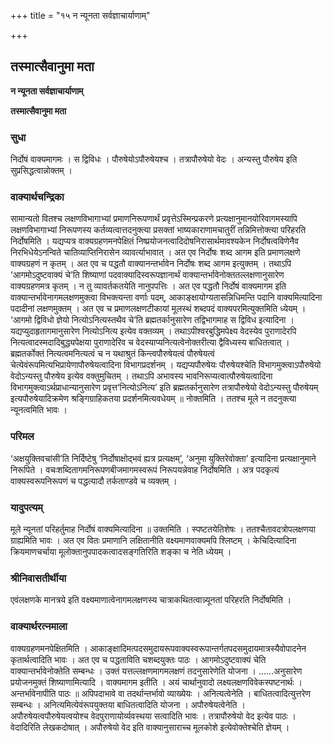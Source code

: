 +++
title = "१५ न न्यूनता सर्वज्ञाचार्याणाम्"

+++


## तस्मात्सैवानुमा मता

**न न्यूनता सर्वज्ञाचार्याणाम्**

**तस्मात्सैवानुमा मता**

### **सुधा**

निर्दोषं वाक्यमागमः । स द्विविधः । पौरुषेयोऽपौरुषेयश्च । तत्रापौरुषेयो वेदः । अन्यस्तु पौरुषेय इति सुप्रसिद्धत्वान्नोक्तम् ।

### **वाक्यार्थचन्द्रिका**

सामान्यतो वितश्च लक्षणविभागाभ्यां प्रमाणनिरूपणार्थं प्रवृत्तेऽस्मिन्प्रकरणे प्रत्यक्षानुमानयोरिवागमस्यापि लक्षणविभागाभ्यां निरूपणस्य कर्तव्यत्वात्तदनुक्त्या प्रसक्तां भाष्यकाराणामचातुरीं तन्निमित्तोक्त्या परिहरति निर्दोषमिति । यद्यप्यत्र वाक्यग्रहणमनपेक्षितं निष्प्रयोजनत्वादिदोषनिरासार्थमावश्यकेन निर्दोषत्वविणेनैव निरभिधेयेऽनन्विते चातिव्याप्तिनिरासेन व्यावर्त्याभावात् । अत एव निर्दोषः शब्द आगम इति प्रमाणलक्षणे वाक्यग्रहणं न कृतम् । अत एव च पद्धतौ वाक्यानन्तर्भावेन निर्दोषः शब्द आगम इत्युक्तम् । तथाऽपि ‘आगमोऽदुष्टवाक्यं चे’ति शिष्याणां पदवाक्यादिस्वरूपज्ञानार्थं वाक्यान्तर्भावेनोक्ततल्लक्षणानुसारेण वाक्यग्रहणमत्र कृतम् । न तु व्यावर्तकतयेति नानुपपत्तिः । अत एव पद्धतौ निर्दोषं वाक्यमागम इति वाक्यान्तर्भावेनागमलक्षणमुक्त्वा विभक्त्यन्ता वर्णाः पदम्, आकाङ्क्षायोग्यतासन्निधिमन्ति पदानि वाक्यमित्यादिना पदादीनां लक्षणमुक्तम् । अत एव च प्रमाणलक्षणटीकायां मूलस्थं शब्दपदं वाक्यपरमित्युक्तमिति ध्येयम् । ‘आगमो द्विविधो ज्ञेयो नित्योऽनित्यस्तथैव चे’ति ब्रह्मतर्कानुसारेण तद्विभागमाह स द्विविध इत्यादिना । यद्यप्युदाहृतागमानुसारेण नित्योऽनित्य इत्येव वक्तव्यम् । तथाऽपीश्वरबुद्धिमपेक्ष्य वेदस्येव पुराणादेरपि नित्यत्वादस्मदादिबुद्ध्यपेक्षया पुराणादेरिव च वेदस्याप्यनित्यत्वेनोक्तरीत्या द्वैविध्यस्य बाधितत्वात् । ब्रह्मतर्कोक्तं नित्यत्वमनित्यत्वं च न यथाश्रुतं किन्त्वपौरुषेयत्वं पौरुषेयत्वं चेत्येवंरूपमित्यभिप्रायेणापौरुषेयत्वादिना विभागप्रदर्शनम् । यद्यप्यपौरुषेयः पौरुषेयश्चेति विभागमुक्त्वाऽपौरुषेयो वेदोऽन्यस्तु पौरुषेय इत्येव वक्तुमुचितम् । तथाऽपि अभावस्य भावनिरूप्यत्वात्पौरुषेयत्वादिना विभागमुक्त्वाऽर्थप्राधान्यानुसारेण प्रवृत्त‘नित्योऽनित्य’ इति ब्रह्मतर्कानुसारेण तत्रापौरुषेयो वेदोऽन्यस्तु पौरुषेयम् इत्यपौरुषेयादिक्रमेण श्रङ्गिग्राहिकतया प्रदर्शनमित्यवधेयम् ॥ नोक्तमिति । ततश्च मूले न तदनुक्त्या न्यूनत्वमिति भावः ।

### **परिमल**

‘अक्षयुक्तिवचांसी’ति निर्दिष्टेषु ‘निर्दोषाक्षोद्भवं ह्यत्र प्रत्यक्षम्’, ‘अनुमा युक्तिरेवोक्ता’ इत्यादिना प्रत्यक्षानुमाने निरूपिते । वचःशब्दितागमनिरूपणबीजमागमस्वरूपं निरूपयन्नेवाह निर्दोषमिति । अत्र पदकृत्यं वाक्यस्वरूपनिरूपणं च पद्धत्यादौ तर्कताण्डवे च व्यक्तम् ।

### **यादुपत्यम्**

मूले न्यूनतां परिहर्तुमाह निर्दोषं वाक्यमित्यादिना ॥ उक्तमिति । स्पष्टतयेतिशेषः । ततश्चैतावदत्रोपलक्षणया ग्राह्यमिति भावः । अत एव वितः प्रमाणानि लक्षितानीति वक्ष्यमाणवाक्यमपि श्लिष्टम् । केचिदित्यादिना क्रियमाणचर्चाया मूलोक्तानुपपादकत्वादसङ्गतिरिति शङ्का च नेति ध्येयम् ।

### **श्रीनिवासतीर्थीया**

एवंलक्षणके मानत्रये इति वक्ष्यमाणात्वेनागमलक्षणस्य चात्राकथितत्वान्न्यूनतां परिहरति निर्दोषमिति ।

### **वाक्यार्थरत्नमाला**

वाक्यग्रहणमनपेक्षितमिति । आकाङ्क्षादिमत्पदसमुदायरूपवाक्यस्वरूपान्तर्गतपदसमुदायमात्रस्यैवोपादनेन कृतार्थत्वादिति भावः । अत एव च पद्धताविति चशब्दयुक्तः पाठः । आगमोऽदुष्टवाक्यं चेति वाक्यान्तर्भावेनोक्तेति सम्बन्धः । उक्तं यत्तल्लक्षणमागमलक्षणं तदनुसारेणेति योजना । ......अनुसारेण प्रयोजनमुक्तं शिष्याणामित्यादि । वाक्यमागम इतीति । अयं चार्थानुवादो लक्ष्यलक्षणविवेकस्पष्टनार्थः । अन्तर्भावेनापीति पाठः ॥ अपिपदाभावे वा तदर्थान्तर्भावो व्याख्येयः । अनित्यत्वेनेति । बाधितत्वादित्युत्तरेण सम्बन्धः । अनित्यमित्येवंरूपयुक्तया बाधितत्वादिति योजना । अपौरुषेयत्वेनेति । अपौरुषेयत्वपौरुषेयत्वयोश्च वेदपुराणायोर्व्यवस्थया सत्वादिति भावः । तत्रापौरुषेयो वेद इत्येव पाठः । वेदादिरिति लेखकदोषात् । अपौरुषेयो वेद इति वाक्यानुसाराच्च मूलकोशे इत्येवोक्तेश्चेति ज्ञेयम् ।


